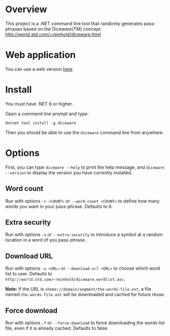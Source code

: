 # Overview

This project is a .NET command line tool that randomly generates pass-phrases based on the Diceware(TM) concept.<br/>
http://world.std.com/~reinhold/diceware.html

# Web application

You can use a web version [here](https://tanukisharp.github.io/Diceware/).

# Install

You must have .NET 6 or higher.

Open a command line prompt and type:
```
dotnet tool install -g diceware
```
Then you should be able to use the `diceware` command line from anywhere.

# Options

First, you can type `diceware --help` to print the help message, and `diceware --version` to display the version you have currently installed.

## Word count

Run with options `-c <COUNT>` or `--word-count <COUNT>` to define how many words you want in your pass-phrase. Defaults to 6.

## Extra security

Run with options `-s` or `--extra-security` to introduce a symbol at a random location in a word of you pass-phrase.

## Download URL

Run with options `-u <URL>` or `--download-url <URL>` to choose which word list to user. Defaults to `http://world.std.com/~reinhold/diceware.wordlist.asc`.

**Note:** If the URL is `sheme://domain/segment/the-words-file.ext`, a file named `the-words-file.ext` will be downloaded and cached for future reuse.

## Force download

Run with options `-f` or `--force-download` to force downloading the words list file, even if it is already cached. Defaults to false.
